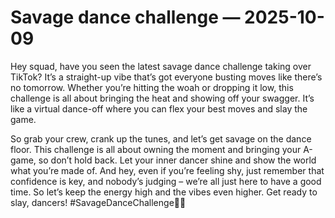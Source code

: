# Savage dance challenge — 2025-10-09

Hey squad, have you seen the latest savage dance challenge taking over TikTok? It’s a straight-up vibe that’s got everyone busting moves like there’s no tomorrow. Whether you’re hitting the woah or dropping it low, this challenge is all about bringing the heat and showing off your swagger. It’s like a virtual dance-off where you can flex your best moves and slay the game.

So grab your crew, crank up the tunes, and let’s get savage on the dance floor. This challenge is all about owning the moment and bringing your A-game, so don’t hold back. Let your inner dancer shine and show the world what you’re made of. And hey, even if you’re feeling shy, just remember that confidence is key, and nobody’s judging – we’re all just here to have a good time. So let’s keep the energy high and the vibes even higher. Get ready to slay, dancers! #SavageDanceChallenge💃🔥